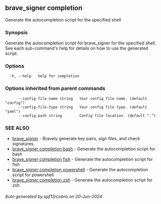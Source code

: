 ## brave_signer completion

Generate the autocompletion script for the specified shell

### Synopsis

Generate the autocompletion script for brave_signer for the specified shell.
See each sub-command's help for details on how to use the generated script.


### Options

```
  -h, --help   help for completion
```

### Options inherited from parent commands

```
      --config-file-name string   Your config file name. (default "config")
      --config-file-type string   Your config file type. (default "yaml")
      --config-path string        Config file location. (default ".")
```

### SEE ALSO

* [brave_signer](brave_signer.md)	 - Bravely generate key pairs, sign files, and check signatures.
* [brave_signer completion bash](brave_signer_completion_bash.md)	 - Generate the autocompletion script for bash
* [brave_signer completion fish](brave_signer_completion_fish.md)	 - Generate the autocompletion script for fish
* [brave_signer completion powershell](brave_signer_completion_powershell.md)	 - Generate the autocompletion script for powershell
* [brave_signer completion zsh](brave_signer_completion_zsh.md)	 - Generate the autocompletion script for zsh

###### Auto generated by spf13/cobra on 20-Jun-2024

